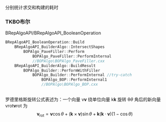分别统计求交和构建的耗时



### TKBO布尔

BRepAlgoAPI/BRepAlgoAPI_BooleanOperation 

```c
BRepAlgoAPI_BooleanOperation::Build
	BRepAlgoAPI_BuilderAlgo::IntersectShapes
		BOPAlgo_PaveFiller::Perform
			BOPAlgo_PaveFiller::PerformInternal
			//BOPAlgo\BOPAlgo_PaveFiller.cxx
	BRepAlgoAPI_BuilderAlgo::BuildResult
        BOPAlgo_Builder::PerformWithFiller
            BOPAlgo_Builder::PerformInternal //try-catch
                BOPAlgo_BOP::PerformInternal1
                //BOPAlgo\BOPAlgo_BOP.cxx
                    
```



罗德里格斯旋转公式表述为：一个向量 v**v** 绕单位向量 k**k** 旋转 θ*θ* 角后的新向量 vrot**v**rot 为
$$
\mathbf{v}_{\text{rot}} = \mathbf{v} \cos \theta + (\mathbf{k} \times \mathbf{v}) \sin \theta + \mathbf{k} (\mathbf{k} \cdot \mathbf{v}) (1 - \cos \theta)
$$
